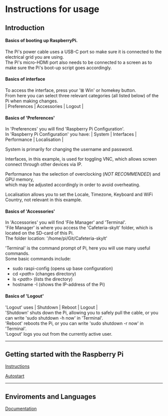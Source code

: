 # Instructions for usage

## Introduction

#### Basics of booting up RaspberryPi.
The Pi's power cable uses a USB-C port so make sure it is connected to the electrical grid you are using.  
The Pi's micro-HDMI port also needs to be connected to a screen as to make sure the Pi's boot-up script goes accordingly.  

#### Basics of interface
To access the interface, press your '⊞ Win' or homekey button.  
From here you can select three relevant categories (all listed below) of the Pi when making changes.  
| Preferences | Accessories | Logout |  

#### Basics of 'Preferences'
In 'Preferences' you will find 'Raspberry Pi Configuration'.  
In 'Raspberry Pi Configuration' you have: | System | Interfaces | Performance | Localisation |  

System is primarily for changing the username and password.  

Interfaces, in this example, is used for toggling VNC, which allows screen connect through other devices via IP.  

Performance has the selection of overclocking (*NOT RECOMMENDED*) and GPU memory,  
which may be adjusted accordingly in order to avoid overheating.  

Localisation allows you to set the Locale, Timezone, Keyboard and WiFi Country, not relevant in this example.  

#### Basics of 'Accessories'
In 'Accessories' you will find 'File Manager' and 'Terminal'.  
'File Manager' is where you access the 'Cafeteria-skylt' folder, which is located on the SD-card of this Pi.   
The folder location: '/home/pi/Git/Cafeteria-skylt'

'Terminal' is the command prompt of Pi, here you will use many useful commands.  
Some basic commands include:
- sudo raspi-config (opens up base configuration)
- cd <*path*> (changes directory)
- ls <*path*> (lists the directory)
- hostname -I (shows the IP-address of the Pi)

#### Basics of 'Logout'
'Logout' uses | Shutdown | Reboot | Logout |  
'Shutdown' shuts down the Pi, allowing you to safely pull the cable, or you can write 'sudo shutdown -h now' in 'Terminal'.  
'Reboot' reboots the Pi, or you can write 'sudo shutdown -r now' in 'Terminal'.  
'Logout' logs you out from the currently active user.  

***

## Getting started with the Raspberry Pi
[Instructions](https://github.com/NTIG-Uppsala/Cafeteria-skylt/blob/main/Documentations/raspberrySetup.md)

[Autostart](https://github.com/NTIG-Uppsala/Cafeteria-skylt/blob/main/Documentations/Autostart.md)

***

## Enviroments and Languages 
[Documentation](https://github.com/NTIG-Uppsala/Cafeteria-skylt/blob/main/Documentations/Enviroments_Languages.md)
